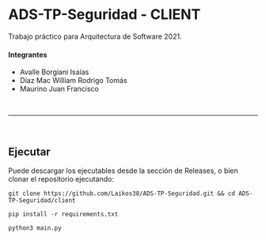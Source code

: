 # ADS-TP-Seguridad - CLIENT
Trabajo práctico para Arquitectura de Software 2021.

#### Integrantes
- Avalle Borgiani Isaías
- Díaz Mac William Rodrigo Tomás
- Maurino Juan Francisco

<br/>

----------------------
<br/>

## Ejecutar
Puede descargar los ejecutables desde la sección de Releases, o bien clonar el repositorio ejecutando:

 `git clone https://github.com/Laikos38/ADS-TP-Seguridad.git && cd ADS-TP-Seguridad/client`

 `pip install -r requirements.txt`

 `python3 main.py`
